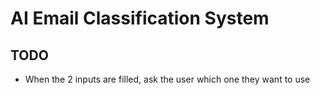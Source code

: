 # AI Email Classification System

## TODO

- When the 2 inputs are filled, ask the user which one they want to use
